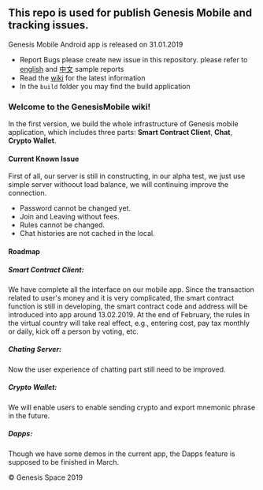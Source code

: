 ## This repo is used for publish Genesis Mobile and tracking issues.

Genesis Mobile Android app is released on 31.01.2019

* Report Bugs please create new issue in this repository. please refer to [english](https://github.com/heawen110/GenesisMobilePublish/issues/1) and [中文](https://github.com/heawen110/GenesisMobilePublish/issues/2) sample reports
* Read the [wiki](https://github.com/heawen110/GenesisMobilePublish/wiki/Genesis-Mobile-Wiki) for the latest information
* In the `build` folder you may find the build application


### Welcome to the GenesisMobile wiki!


In the first version, we build the whole infrastructure of Genesis mobile application, which includes three parts: **Smart Contract Client**, **Chat**, **Crypto Wallet**.

#### Current Known Issue

First of all, our server is still in constructing, in our alpha test, we just use simple server withoout load balance, we will continuing improve the connection.

* Password cannot be changed yet.
* Join and Leaving without fees.
* Rules cannot be changed.
* Chat histories are not cached in the local.


#### Roadmap

##### Smart Contract Client:
We have complete all the interface on our mobile app. Since the transaction related to user's money and it is very complicated, the smart contract function is still in developing, the smart contract code and address will be introduced into app around 13.02.2019.
At the end of February, the rules in the virtual country will take real effect, e.g., entering cost, pay tax monthly or daily, kick off a person by voting, etc.

##### Chating Server:
Now the user experience of chatting part still need to be improved.

##### Crypto Wallet:
We will enable users to enable sending crypto and export mnemonic phrase in the future.

##### Dapps:
Though we have some demos in the current app, the Dapps feature is supposed to be finished in March.

&copy; Genesis Space 2019
